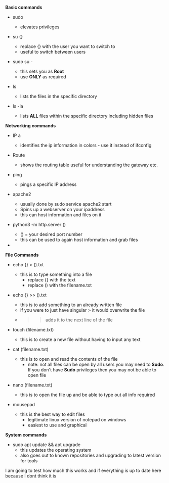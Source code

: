 
**Basic commands**

- sudo 
	- elevates privileges 

- su {} 
	- replace {} with the user you want to switch to 
	- useful to switch between users

- sudo su - 
	- this sets you as **Root**
	- use **ONLY** as required

- ls 
	- lists the files in the specific directory 

- ls -la 
	- lists **ALL** files within the specific directory including hidden files


**Networking commands**

- IP a 
	- identifies the ip information in colors - use it instead of ifconfig

- Route
	- shows the routing table useful for understanding the gateway etc.

- ping
	- pings a specific IP address

- apache2 
	- usually done by sudo service apache2 start
	- Spins up a webserver on your ipaddress
	- this can host information and files on it

- python3 -m http.server ()
	- () = your desired port number
	- this can be used to again host information and grab files 
- 



**File Commands**

- echo {} > ().txt
	- this is to type something into a file 
		- replace {} with the text 
		- replace () with the filename.txt

- echo {} >> ().txt 
	- this is to add something to an already written file 
	- if you were to just have singular > it would overwrite the file 
	- >> adds it to the next line of the file 

- touch (filename.txt)
	- this is to create a new file without having to input any text 

- cat (filename.txt)
	- this is to open and read the contents of the file
		- note: not all files can be open by all users you may need to **Sudo**. If you don't have **Sudo** privileges then you may not be able to open file

- nano (filename.txt) 
	- this is to open the file up and be able to type out all info required

- mousepad 
	- this is the best way to edit files 
		- legitimate linux version of notepad on windows
		- easiest to use and graphical 



**System commands**

- sudo apt update && apt upgrade 
	- this updates the operating system
	- also goes out to known repositories and upgrading to latest version for tools


I am going to test how much this works and if everything is up to date here because I dont think it is 
